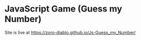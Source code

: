 # JavaScript Game (Guess my Number)


Site is live at https://zoro-diablo.github.io/Js-Guess_my_Number/

